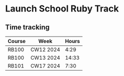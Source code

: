 # Launch School Ruby Track
## Time tracking

| Course    | Week      |   Hours   |
| ----------|-----------|-----------|
| RB100     | CW12 2024 |   4:29    |
| RB100     | CW13 2024 |   14:33   |
| RB101     | CW17 2024 |   7:30    |


